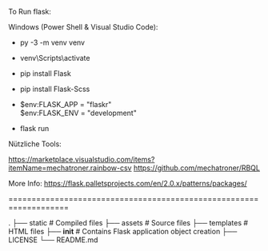 
To Run flask:

Windows (Power Shell & Visual Studio Code):

- py -3 -m venv venv

- venv\Scripts\activate
- pip install Flask
- pip install Flask-Scss
- $env:FLASK_APP = "flaskr"  
  $env:FLASK_ENV = "development"

- flask run


Nützliche Tools: 

https://marketplace.visualstudio.com/items?itemName=mechatroner.rainbow-csv
https://github.com/mechatroner/RBQL

More Info: https://flask.palletsprojects.com/en/2.0.x/patterns/packages/

===================================================================

.
├── static                   # Compiled files
├── assets                   # Source files 
├── templates                # HTML files
├── __init__                 # Contains Flask application object creation
├── LICENSE
└── README.md

